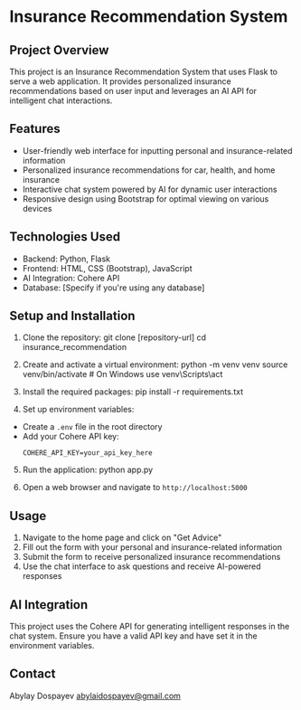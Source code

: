 # Insurance Recommendation System

## Project Overview
This project is an Insurance Recommendation System that uses Flask to serve a web application. It provides personalized insurance recommendations based on user input and leverages an AI API for intelligent chat interactions.

## Features
- User-friendly web interface for inputting personal and insurance-related information
- Personalized insurance recommendations for car, health, and home insurance
- Interactive chat system powered by AI for dynamic user interactions
- Responsive design using Bootstrap for optimal viewing on various devices

## Technologies Used
- Backend: Python, Flask
- Frontend: HTML, CSS (Bootstrap), JavaScript
- AI Integration: Cohere API
- Database: [Specify if you're using any database]


## Setup and Installation
1. Clone the repository:
git clone [repository-url]
cd insurance_recommendation
2. Create and activate a virtual environment:
python -m venv venv
source venv/bin/activate # On Windows use venv\Scripts\act

3. Install the required packages:
   pip install -r requirements.txt


4. Set up environment variables:
- Create a `.env` file in the root directory
- Add your Cohere API key:
  ```
  COHERE_API_KEY=your_api_key_here
  ```

5. Run the application:
python app.py


6. Open a web browser and navigate to `http://localhost:5000`

## Usage
1. Navigate to the home page and click on "Get Advice"
2. Fill out the form with your personal and insurance-related information
3. Submit the form to receive personalized insurance recommendations
4. Use the chat interface to ask questions and receive AI-powered responses

## AI Integration
This project uses the Cohere API for generating intelligent responses in the chat system. Ensure you have a valid API key and have set it in the environment variables.


## Contact
Abylay Dospayev
abylaidospayev@gmail.com



